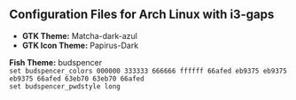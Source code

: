 ## Configuration Files for Arch Linux with i3-gaps

- **GTK Theme:** Matcha-dark-azul
- **GTK Icon Theme:** Papirus-Dark

**Fish Theme:** budspencer  
	`set budspencer_colors 000000 333333 666666 ffffff 66afed eb9375 eb9375 eb9375 66afed 63eb70 63eb70 66afed`  
	`set budspencer_pwdstyle long`  
